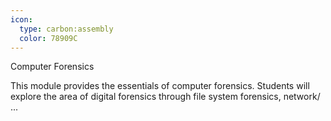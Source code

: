```yaml
---
icon:
  type: carbon:assembly
  color: 78909C
---
```

Computer Forensics

This module provides the essentials of computer forensics. Students will explore the area of digital forensics through file system forensics, network/ ... 
